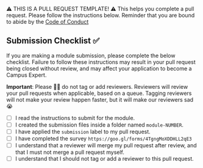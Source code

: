 ⚠️ THIS IS A PULL REQUEST TEMPLATE! ⚠️ This helps you complete a pull request. Please follow the instructions below. Reminder that you are bound to abide by the [Code of Conduct](../CODE_OF_CONDUCT.md)

## Submission Checklist ✅
If you are making a module submission, please complete the below checklist. Failure to follow these instructions may result in your pull request being closed without review, and may affect your application to become a Campus Expert.

**Important**: Please 🙏🏼 do not tag or add reviewers. Reviewers will review your pull requests when applicable, based on a queue. Tagging reviewers will not make your review happen faster, but it will make our reviewers sad 😭

-   [ ] I read the instructions to submit for the module.
-   [ ] I created the submission files inside a folder named `module-NUMBER`.
-   [ ] I have applied the `submission` label to my pull request.
-   [ ] I have completed the survey `https://goo.gl/forms/4TgngMoXDDHLL2qE3`
-   [ ] I understand that a reviewer will merge my pull request after review, and that I must not merge a pull request myself.
-   [ ] I understand that I should not tag or add a reviewer to this pull request. 
